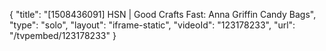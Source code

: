 {
    "title": "[1508436091] HSN | Good Crafts Fast: Anna Griffin Candy Bags",
    "type": "solo",
    "layout": "iframe-static",
    "videoId": "123178233",
    "url": "\/tvpembed\/123178233"
}